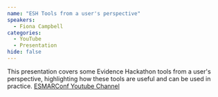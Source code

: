 ```yaml
---
name: "ESH Tools from a user's perspective"
speakers:
  - Fiona Campbell
categories:
  - YouTube
  - Presentation
hide: false
---
```


This presentation covers some Evidence Hackathon tools from a user's perspective, highlighting how these tools are useful and can be used in practice.
[ESMARConf Youtube Channel](https://www.youtube.com/@esmarconf)